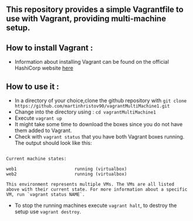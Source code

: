 ## This repository provides a simple Vagrantfile to use with Vagrant, providing multi-machine setup.

## How to install Vagrant :

- Information about installing Vagrant can be found on the official HashiCorp website [here](https://www.vagrantup.com/docs/installation/)

## How to use it :

- In a directory of your choice,clone the github repository with `git clone https://github.com/martinhristov90/vagrantMultiMachine1.git`
- Change into the directory using : `cd vagrantMultiMachine1`
- Execute `vagrant up`
- It might take some time to download the boxes since you do not have them added to Vagrant.
- Check with `vagrant status` that you have both Vagrant boxes running. The output should look like this:
```shell

Current machine states:

web1                      running (virtualbox)
web2                      running (virtualbox)

This environment represents multiple VMs. The VMs are all listed
above with their current state. For more information about a specific
VM, run `vagrant status NAME`.

```

- To stop the running machines execute `vagrant halt`, to destroy the setup use `vagrant destroy`.
